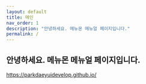```yaml
---
layout: default
title: 메인
nav_order: 1
description: "안녕하세요. 메뉴몬 메뉴얼 페이지입니다."
permalink: /
---
```


## 안녕하세요. 메뉴몬 메뉴얼 페이지입니다.

https://parkdaeyuidevelop.github.io/
